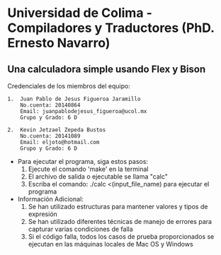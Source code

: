# Universidad de Colima - Compiladores y Traductores (PhD. Ernesto Navarro)

## Una calculadora simple usando Flex y Bison

Credenciales de los miembros del equipo:

    1.  Juan Pablo de Jesus Figueroa Jaramillo
        No.cuenta: 20140864
        Email: juanpablodejesus_figueroa@ucol.mx
        Grupo y Grado: 6 D 

    2.  Kevin Jetzael Zepeda Bustos
        No.cuenta: 20141089 
        Email: eljoto@hotmail.com
        Grupo y Grado: 6 D 



- Para ejecutar el programa, siga estos pasos:
    1. Ejecute el comando 'make' en la terminal
    2. El archivo de salida o ejecutable se llama "calc"
    3. Escriba el comando: ./calc <(input_file_name) para ejecutar el programa
- Información Adicional:
    1. Se han utilizado estructuras para mantener valores y tipos de expresión
    2. Se han utilizado diferentes técnicas de manejo de errores para capturar varias condiciones de falla
    3. Si el código falla, todos los casos de prueba proporcionados se ejecutan en las máquinas locales de Mac OS y Windows
